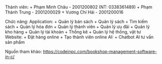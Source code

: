 Thành viên:
    + Phạm Minh Châu - 2001200802 (NT: 0338361489) 
    + Phạm Thành Trung - 2001200029
    + Vương Chí Hải - 2001200016

Chức năng:
    Application:
        + Quản lý bán sách
        + Quản lý sách
        + Tìm kiếm sách
        + Quản lý hóa đơn
        + Quản lý thành viên
        + Quản lý ưu đãi
        + Quản lý kho hàng
        + Quản lý tài khoản
        + Thống kê
        + Quản lý hệ thống, vật tư
    Website:
        + Đặt hàng online
        + Tạo thành viên online
    AI:
        + Chatbot AI tư vấn sản phẩm

Nguồn tham khảo:
    https://codeinpc.com/bookshop-management-software-in-c/
